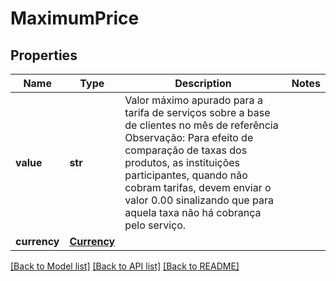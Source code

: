 # MaximumPrice

## Properties
Name | Type | Description | Notes
------------ | ------------- | ------------- | -------------
**value** | **str** | Valor máximo apurado para a tarifa de serviços sobre a base de clientes no mês de referência  Observação: Para efeito de comparação de taxas dos produtos, as instituições participantes, quando não cobram tarifas, devem enviar o valor 0.00 sinalizando que para aquela taxa não há cobrança pelo serviço.  | 
**currency** | [**Currency**](Currency.md) |  | 

[[Back to Model list]](../README.md#documentation-for-models) [[Back to API list]](../README.md#documentation-for-api-endpoints) [[Back to README]](../README.md)

